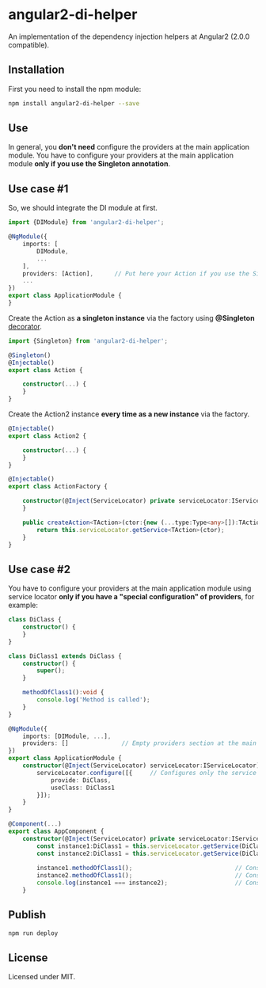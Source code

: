 # angular2-di-helper

An implementation of the dependency injection helpers at Angular2 (2.0.0 compatible).

## Installation

First you need to install the npm module:
```sh
npm install angular2-di-helper --save
```

## Use  

In general, you **don't need** configure the providers at the main application module. You have to configure your providers at the main application module **only if you use the Singleton annotation**.  

## Use case #1  

So, we should integrate the DI module at first.

```typescript
import {DIModule} from 'angular2-di-helper';

@NgModule({
    imports: [
        DIModule,
        ...
    ],
    providers: [Action],      // Put here your Action if you use the Singleton annotation
    ...
})
export class ApplicationModule {
}
```

Create the Action as **a singleton instance** via the factory using **@Singleton** [decorator](https://www.typescriptlang.org/docs/handbook/decorators.html).

```typescript
import {Singleton} from 'angular2-di-helper';

@Singleton()
@Injectable()
export class Action {

    constructor(...) {
    }
}
```

Create the Action2 instance **every time as a new instance** via the factory.

```typescript
@Injectable()
export class Action2 {

    constructor(...) {
    }
}
```

```typescript
@Injectable()
export class ActionFactory {

    constructor(@Inject(ServiceLocator) private serviceLocator:IServiceLocator) {
    }

    public createAction<TAction>(ctor:{new (...type:Type<any>[]):TAction}):TAction {
        return this.serviceLocator.getService<TAction>(ctor);
    }
}
```

## Use case #2 

You have to configure your providers at the main application module using service locator **only if you have a "special configuration" of providers**, for example:  

```typescript
class DiClass {
    constructor() {
    }
}

class DiClass1 extends DiClass {
    constructor() {
        super();
    }

    methodOfClass1():void {
        console.log('Method is called');
    }
}

@NgModule({
    imports: [DIModule, ...],
    providers: []               // Empty providers section at the main application module!
})
export class ApplicationModule {
    constructor(@Inject(ServiceLocator) serviceLocator:IServiceLocator) {
        serviceLocator.configure([{     // Configures only the service locator!
            provide: DiClass,
            useClass: DiClass1
        }]);
    }
}

@Component(...)
export class AppComponent {
    constructor(@Inject(ServiceLocator) private serviceLocator:IServiceLocator) {
        const instance1:DiClass1 = this.serviceLocator.getService(DiClass);
        const instance2:DiClass1 = this.serviceLocator.getService(DiClass);
    
        instance1.methodOfClass1();                             // Console output: "Method is called"
        instance2.methodOfClass1();                             // Console output: "Method is called"
        console.log(instance1 === instance2);                   // Console output: "false"
    }
```

## Publish

```sh
npm run deploy
```

## License

Licensed under MIT.